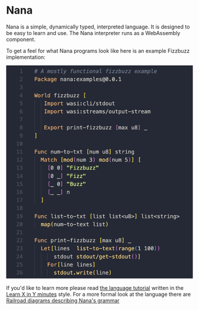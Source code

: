 # Nana

Nana is a simple, dynamically typed, interpreted language. It is designed to be
easy to learn and use. The Nana interpreter runs as a WebAssembly component.

To get a feel for what Nana programs look like here is an example Fizzbuzz
implementation:

![Fizzbuzz](docs/fizzbuzz.png)

If you'd like to learn more please read [the language
tutorial]([https://logaan.github.io/nana.wasm.rs/repl/) written in the [Learn X in Y
minutes](https://learnxinyminutes.com) style. For a more formal look at the
language there are [Railroad diagrams describing Nana's
grammar](docs/grammar/index.md)
